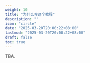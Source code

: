 ```yaml
---
weight: 10
title: "为什么写这个教程"
description: ""
icon: "circle"
date: "2025-03-20T20:00:22+08:00"
lastmod: "2025-03-20T20:00:22+08:00"
draft: false
toc: true
---
```


TBA.